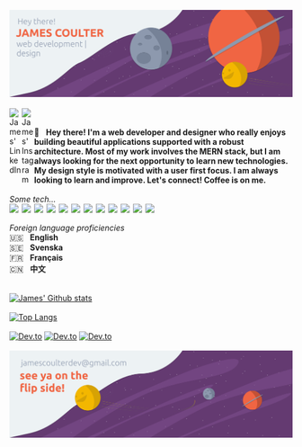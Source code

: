![James Coulter, web development and design](https://github.com/james-coulter/james-coulter/blob/master/githubHeader.png)
<br />
<br />
<a href="https://www.linkedin.com/in/james-coulter/">
  <img align="left" alt="James' LinkedIn" width="22px" src="https://cdn.jsdelivr.net/npm/simple-icons@v3/icons/linkedin.svg" />
</a>
<a href="https://www.instagram.com/lifad95/">
  <img align="left" alt="James' Instagram" width="22px" src="https://cdn.jsdelivr.net/npm/simple-icons@v3/icons/instagram.svg" />
</a>
<br />
<br />
:wave: &nbsp; **Hey there! I'm a web developer and designer who really enjoys building beautiful applications supported with a robust architecture. Most of my work involves the MERN stack, but I am always looking for the next opportunity to learn new technologies. My design style is motivated with a user first focus. I am always looking to learn and improve. Let's connect! Coffee is on me.**
<br />
<br />
*Some tech...*
<br />
<img width="22px" align="left" src="https://cdn.jsdelivr.net/npm/simple-icons@3.7.0/icons/javascript.svg" />
<img width="22px" align="left" src="https://cdn.jsdelivr.net/npm/simple-icons@3.7.0/icons/python.svg" />
<img width="22px" align="left" src="https://cdn.jsdelivr.net/npm/simple-icons@3.7.0/icons/java.svg" />
<img width="22px" align="left" src="https://cdn.jsdelivr.net/npm/simple-icons@3.7.0/icons/react.svg" />
<img width="22px" align="left" src="https://cdn.jsdelivr.net/npm/simple-icons@3.7.0/icons/redux.svg" />
<img width="22px" align="left" src="https://cdn.jsdelivr.net/npm/simple-icons@3.7.0/icons/node-dot-js.svg" />
<img width="22px" align="left" src="https://cdn.jsdelivr.net/npm/simple-icons@3.7.0/icons/spring.svg" />
<img width="22px" align="left" src="https://cdn.jsdelivr.net/npm/simple-icons@3.7.0/icons/npm.svg" />
<img width="22px" align="left" src="https://cdn.jsdelivr.net/npm/simple-icons@3.7.0/icons/adobephotoshop.svg" />
<img width="22px" align="left" src="https://cdn.jsdelivr.net/npm/simple-icons@3.7.0/icons/adobeillustrator.svg" />
<img width="22px" align="left" src="https://cdn.jsdelivr.net/npm/simple-icons@3.7.0/icons/adobelightroomcc.svg" />
<img width="22px" align="left" src="https://cdn.jsdelivr.net/npm/simple-icons@3.7.0/icons/figma.svg" />
<br />
<br />
*Foreign language proficiencies*
<br />
:us: &nbsp; **English**  
:sweden: &nbsp; **Svenska**  
:fr: &nbsp; **Français**  
:cn: &nbsp; **中文**
<br />
<br />
<br />
[![James' Github stats](https://github-readme-stats.vercel.app/api?username=james-coulter&show_icons=true&title_color=EDF2F4&icon_color=F3B700&text_color=EDF2F4&bg_color=643A71)](https://github.com/anuraghazra/github-readme-stats)
<br />
<br />
[![Top Langs](https://github-readme-stats.vercel.app/api/top-langs/?username=james-coulter&layout=compact)](https://github.com/anuraghazra/github-readme-stats)
<br />
<br />
[![Dev.to](https://github-readme-stats.vercel.app/api/pin/?username=james-coulter&repo=nasa-photo-of-the-day)](https://modest-elion-b832ad.netlify.app/)
[![Dev.to](https://github-readme-stats.vercel.app/api/pin/?username=james-coulter&repo=Sprint-Challenge--Java-Frameworks-java-bookstore)](https://github.com/james-coulter/Sprint-Challenge--Java-Frameworks-java-bookstore)
[![Dev.to](https://github-readme-stats.vercel.app/api/pin/?username=james-coulter&repo=react-bubbles)](https://github.com/james-coulter/react-bubbles)
<br />
<br />
![See you later! jamescoulterdev@gmail.com](https://github.com/james-coulter/james-coulter/blob/master/githubFooter.png)



<!--
**james-coulter/james-coulter** is a ✨ _special_ ✨ repository because its `README.md` (this file) appears on your GitHub profile.

Here are some ideas to get you started:

- 🔭 I’m currently working on ...
- 🌱 I’m currently learning ...
- 👯 I’m looking to collaborate on ...
- 🤔 I’m looking for help with ...
- 💬 Ask me about ...
- 📫 How to reach me: ...
- 😄 Pronouns: ...
- ⚡ Fun fact: ...
-->
